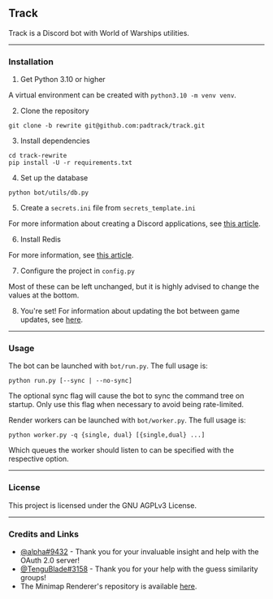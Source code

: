 ## Track

Track is a Discord bot with World of Warships utilities.

---

### Installation


1. Get Python 3.10 or higher

A virtual environment can be created with `python3.10 -m venv venv`.

2. Clone the repository

```
git clone -b rewrite git@github.com:padtrack/track.git
```

3. Install dependencies

```
cd track-rewrite
pip install -U -r requirements.txt
```

4. Set up the database

```
python bot/utils/db.py
```

5. Create a `secrets.ini` file from `secrets_template.ini`

For more information about creating a Discord applications, see [this article](https://discordpy.readthedocs.io/en/stable/discord.html).

6. Install Redis

For more information, see [this article](https://redis.io/docs/getting-started/).

7. Configure the project in `config.py`

Most of these can be left unchanged, but it is highly advised to change the values at the bottom.

8. You're set! For information about updating the bot between game updates, see [here](docs/UPDATING.md).

---

### Usage

The bot can be launched with `bot/run.py`. The full usage is:

```
python run.py [--sync | --no-sync]
```

The optional sync flag will cause the bot to sync the command tree on startup. 
Only use this flag when necessary to avoid being rate-limited.

Render workers can be launched with `bot/worker.py`. The full usage is:

```
python worker.py -q {single, dual} [{single,dual} ...]
```

Which queues the worker should listen to can be specified with the respective option.

---

### License

This project is licensed under the GNU AGPLv3 License.

---

### Credits and Links

- [@alpha#9432](https://github.com/0alpha) - Thank you for your invaluable insight and help with the OAuth 2.0 server!
- [@TenguBlade#3158](https://www.reddit.com/user/TenguBlade/) - Thank you for your help with the guess similarity groups!
- The Minimap Renderer's repository is available [here](https://github.com/WoWs-Builder-Team/minimap_renderer).